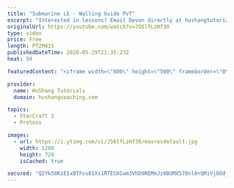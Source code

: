 ```yaml
---
title: "Submarine LE - Walling Guide PvT"
excerpt: "Interested in lessons? Email Devon directly at hushangtutorials@outlook.com ------------------------------------------------------------------------------------------------------- Want to support HuShang Tutorials directly? Patreon is a website where you can contribute a monthly donation that will help"
originalUrl: https://youtube.com/watch?v=J56lfLzHf30
type: video
price: Free
length: PT2M41S
publishedDateTime: 2020-05-29T21:35:23Z
heat: 50

featuredContent: "<iframe width=\"800\" height=\"500\" frameborder=\"0\" src=\"https://www.youtube.com/embed/J56lfLzHf30\" allow=\"accelerometer; autoplay; encrypted-media; gyroscope; picture-in-picture\" allowfullscreen></iframe>"

provider:
  name: HuShang Tutorials
  domain: hushangcoaching.com

topics:
  - StarCraft 2
  - Protoss

images:
  - url: https://i.ytimg.com/vi/J56lfLzHf30/maxresdefault.jpg
    width: 1280
    height: 720
    isCached: true

secured: "Q2Yk58KiEIxBTFcu81Xs1RTECHIwm3VhD9REMmJz0BUMX570nl0+QMiVjbOdjItRpRLZ3FrKK0lmYFUPFxsCSUzl5FtsZGf7SNvPkfdrWEaLzKz6TgUUhcLZi0hq8S9Wy9Up1huMXwQ9OQCB5sXYkYsijp3L+eBWHMUHhtR8G6R+mB0fg3NXqb6vdXMSQQwCh2XjFmFB2gGtNLjLwqmSUKG1cXD5G2HKCXiMOD6o0JzWPNN6XmM7UGNovU150w76DFszMTXFZvjGdAe3AO1bOT0gGufBnOUhMzk3K/W+nRS8gfrj/F4qgSKLDo2kd7C9qDfZJ29R3kMPBysLZS/HPJXQI0ZuUQpLZxEDU+sZ5OGCadLLwDXh9yRnE6pi2kcC1AslI3ASd74yloyCpXNKbdVEGDmTevtWrECzCXp3mK8=;fxFpXc2uhXtGYbn4bMlAEA=="
---
```


